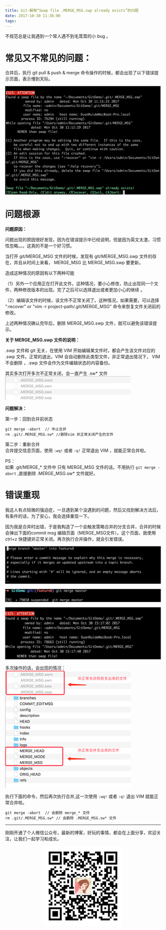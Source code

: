 ```yaml
---
title: Git-解释“Swap file .MERGE_MSG.swp already exists”的问题
date: 2017-10-30 11:36:00
tags:
---
```


不规范总是让我遇到一个常人遇不到毛茸茸的小 bug 。
<!--more-->

# 常见又不常见的问题：

合并后，执行 git pull & push & merge 命令操作的时候，都会出现了以下错误提示页面，表示懵到天际。

![](http://raw.githubusercontent.com/DRPrincess/BlogImages/master/qiniu/95e1e0d779e7824420350bfbc96019a1.png)



# 问题根源


**问题原因：**    

问题出现的原因很好发现，因为在错误提示中已经说明，但是因为英文太渣，习惯性忽略。。。这真的不是一个好习惯。

当打开 git/MERGE_MSG 文件的时候，发现有 git/MERGE_MSG.swp 文件的存在，并且从时间上来看， MERGE_MSG 比 MERGE_MSG.swp 要更新。

造成这种情况的原因有以下两种可能


（1）另外一个应用正在打开此文件。这种情况，要小心修改，防止出现同一个文件，两种修改版本的出现。完了之后可以选择退出或者更加小心的继续 。

（2）编辑该文件的时候，该文件不正常关闭了。这种情况，如果需要，可以选择 ":recover" or "vim -r project-path/.git/MERGE_MSG" 命令来恢复文件关闭前的修改。

上述两种情况确认完毕后，删除 MERGE_MSG.swp 文件，就可以避免该错误提示。


**关于 MERGE_MSG.swp 文件的说明：**  

 .swp 文件和 git 无关，在使用 VIM 开始编辑某文件时，都会产生该文件对应的 .swp 文件。正常的退出，VIM 会自动删除此类型文件，非正常退出情况下， VIM 不会删除 ，.swp 文件会作为文件编辑状态的内容备份。

 其实多次打开多次不正常关闭，会一直产生 .sw* 文件
![](http://raw.githubusercontent.com/DRPrincess/BlogImages/master/qiniu/2ce2ee83271af9fb6b44b8da5396d546.png)



**问题解决：**  


第一步：回到合并前状态
 ```
 git merge -abort  // 中止合并
 rm .git/.MERGE_MSG.sw* //删除vim 非正常关闭产生的文件

 ```

第二步：重新合并   
合并提交信息页面，使用 `:wq!` 或者 `:q!` 正常退出 VIM ，就能正常合并啦。


PS：   
如果 .git/MERGE_* 文件中 只有 MERGE_MSG 文件的话，不用执行 `git merge -abort` ,直接删除 .MERGE_MSG.sw* 文件就好。


# 错误重现

我这人有点轻微的强迫症，一旦遇到某个没遇到的问题，然后又找到解决方法后，有条件的话，为了安心，我会选择重现一下。


因为我是合并时出错，于是我构造了一个会触发策略合并的分支合并，合并的时候会弹出下面的commit msg 编辑页面（MERGE_MSG文件）。这个页面，我使用 ctrl+z 快捷键非正常关闭。再次执行合并操作，就会引发错误。

![MERGE_MSG文件 编辑页面](http://raw.githubusercontent.com/DRPrincess/BlogImages/master/qiniu/9a65e381933b29e2d6dd12bcaa50dccf.png)

![MERGE_MSG文件 编辑页面非正常退出](http://raw.githubusercontent.com/DRPrincess/BlogImages/master/qiniu/e35b85c92442f6e09f10e0ef811bb7cd.png)

![MERGE_MSG.swp 文件报错](http://raw.githubusercontent.com/DRPrincess/BlogImages/master/qiniu/bdb7654fd17bdf4f5dc3c449e9ee30d2.png)


多次操作的话，会出现的情况：
![](http://raw.githubusercontent.com/DRPrincess/BlogImages/master/qiniu/f09890625aa245fd127eb6482d60e8c3.png)

执行下面的命令，然后再次执行合并,这一次使用 `:wq!` 或者 `:q!` 退出 VIM 就能正常合并啦。

```
git merge -abort  // 会删除 merge_* 文件
rm .git/.MERGE_MSG.sw* // 会删除 .MERGE_MSG.sw* 文件
```


---

刚刚开通了个人微信公众号，最新的博客，好玩的事情，都会在上面分享，欢迎关注，让我们一起学习和成长。

<div  align="center">    

![微信公众号](http://raw.githubusercontent.com/DRPrincess/BlogImages/master/qiniu/qrcode_for_gh_e8f891ce77fb_258.jpg)

</div>
